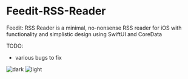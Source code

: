 # Feedit-RSS-Reader 

Feedit: RSS Reader is a minimal, no-nonsense RSS reader for iOS with functionality and simplistic design using SwiftUI and CoreData

TODO:
- various bugs to fix

![dark](https://user-images.githubusercontent.com/63733784/98559370-83ef9780-2274-11eb-8c5b-ed131e41b3cf.PNG)
![light](https://user-images.githubusercontent.com/63733784/98559377-85b95b00-2274-11eb-9c7b-6027a3f9178c.PNG)
